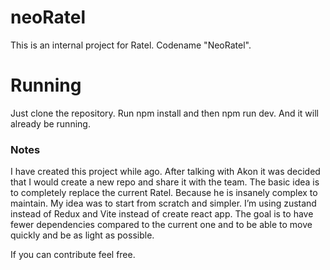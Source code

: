 # neoRatel

This is an internal project for Ratel. Codename "NeoRatel".

# Running

Just clone the repository. Run npm install and then npm run dev. And it will already be running.


### Notes

I have created this project while ago. After talking with Akon it was decided that I would create a new repo and share it with the team.
The basic idea is to completely replace the current Ratel. Because he is insanely complex to maintain. My idea was to start from scratch and simpler. I’m using zustand instead of Redux and Vite instead of create react app. The goal is to have fewer dependencies compared to the current one and to be able to move quickly and be as light as possible.

If you can contribute feel free.
